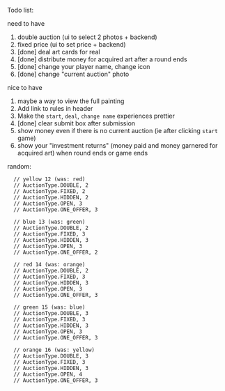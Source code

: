 Todo list:

need to have
1. double auction (ui to select 2 photos + backend) 
2. fixed price (ui to set price + backend) 
3. [done] deal art cards for real 
4. [done] distribute money for acquired art after a round ends 
5. [done] change your player name, change icon
6. [done] change "current auction" photo

nice to have
1. maybe a way to view the full painting
2. Add link to rules in header
3. Make the `start`, `deal`, `change name` experiences prettier
4. [done] clear submit box after submission
5. show money even if there is no current auction (ie after clicking `start` game)
6. show your "investment returns" (money paid and money garnered for acquired art)  when round ends or game ends

random:

      // yellow 12 (was: red)
      // AuctionType.DOUBLE, 2
      // AuctionType.FIXED, 2
      // AuctionType.HIDDEN, 2
      // AuctionType.OPEN, 3
      // AuctionType.ONE_OFFER, 3

      // blue 13 (was: green)
      // AuctionType.DOUBLE, 2
      // AuctionType.FIXED, 3
      // AuctionType.HIDDEN, 3
      // AuctionType.OPEN, 3
      // AuctionType.ONE_OFFER, 2

      // red 14 (was: orange)
      // AuctionType.DOUBLE, 2
      // AuctionType.FIXED, 3
      // AuctionType.HIDDEN, 3
      // AuctionType.OPEN, 3
      // AuctionType.ONE_OFFER, 3

      // green 15 (was: blue)
      // AuctionType.DOUBLE, 3
      // AuctionType.FIXED, 3
      // AuctionType.HIDDEN, 3
      // AuctionType.OPEN, 3
      // AuctionType.ONE_OFFER, 3

      // orange 16 (was: yellow)
      // AuctionType.DOUBLE, 3
      // AuctionType.FIXED, 3
      // AuctionType.HIDDEN, 3
      // AuctionType.OPEN, 4
      // AuctionType.ONE_OFFER, 3